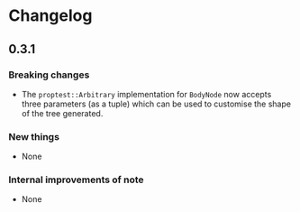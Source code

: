 # Changelog

## 0.3.1
### Breaking changes
 - The `proptest::Arbitrary` implementation for `BodyNode` now accepts three parameters (as a tuple)
 which can be used to customise the shape of the tree generated.
### New things
 - None
### Internal improvements of note
 - None

